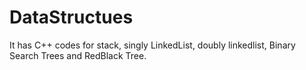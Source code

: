 # DataStructues
It has C++ codes for stack, singly LinkedList, doubly linkedlist, Binary Search Trees and RedBlack Tree.
